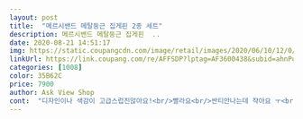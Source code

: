 ```yaml
---
layout: post 
title:  "메르시밴드 메탈둥근 집게핀 2종 세트" 
description: 메르시밴드 메탈둥근 집게핀  ..
date: 2020-08-21 14:51:17 
img: https://static.coupangcdn.com/image/retail/images/2020/06/10/12/0/df87dcf6-32ed-425f-a3dc-8d33f47ad88e.jpg 
linkUrl: https://link.coupang.com/re/AFFSDP?lptag=AF3600438&subid=ahnPublicAsk&pageKey=1721530758&itemId=2930132488&vendorItemId=70918825721&traceid=V0-113-211d7ac5fa543b45 
categories: [1008] 
color: 35B62C 
price: 7900 
author: Ask View Shop 
cont:  "디자인이나 색감이 고급스럽진않아요!<br/>빨라요<br/>싼티안나는데 작아요 ㅜ<br/>올려봅니다.<br/><br/>은색,금색  하나씩들었는데<br/>정말 가볍고 찝는 힘도 좋네요!<br/>참머리 직모에 머릿숱이 많지않아 반머리 집게핀도<br/>최고장점은 가벼움^^<br/>최대한 가벼운걸 원해요!<br/>크기 비교차 이니수푸리 노세범 팩트위에 올리고 사진<br/>크기는 작아요!<br/>" 
---
```


